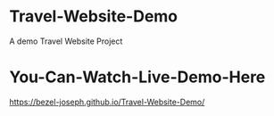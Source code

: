 # Travel-Website-Demo
A demo Travel Website Project

# You-Can-Watch-Live-Demo-Here
https://bezel-joseph.github.io/Travel-Website-Demo/
